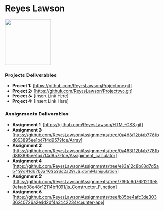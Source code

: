 # Reyes Lawson
<img src="./assets/reyesprofile.jpg" style="width:150px;"/>

### Projects Deliverables
- **Project 1:** [https://github.com/ReyesLawson/Projectone.git]
- **Project 2:** [https://github.com/ReyesLawson/Projecttwo.git]
- **Project 3:** [Insert Link Here]
- **Project 4:** [Insert Link Here]

### Assignments Deliverables
- **Assignment 1:** [https://github.com/ReyesLawson/HTML-CSS.git]
- **Assignment 2:** [https://github.com/ReyesLawson/Assignments/tree/0a463f12bfab778fbd893895ee1bd7f4d9579fce/Array]
- **Assignment 3:** [https://github.com/ReyesLawson/Assignments/tree/0a463f12bfab778fbd893895ee1bd7f4d9579fce/Assignment_calculator]
- **Assignment 4:** [https://github.com/ReyesLawson/Assignments/tree/e83a12c8b88d7d5ab438d41db7b6a463a3dc2a28/JS_domManipulation]
- **Assignment 5:** [https://github.com/ReyesLawson/Assignments/tree/7f90c6d765121ffe59efaab08e48c12114bff091/js_Constructor_Function]
- **Assignment 6:** [https://github.com/ReyesLawson/Assignments/tree/b35be4afc3de30336240726a2e4d2df4a3442234/counter-app]




